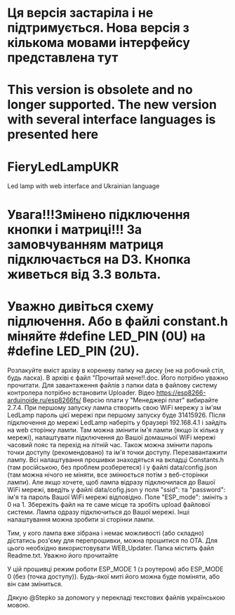 # Ця версія застаріла і не підтримується. Нова версія з кількома мовами інтерфейсу представлена тут
# This version is obsolete and no longer supported. The new version with several interface languages is presented here
# FieryLedLampUKR

Led lamp with web interface and Ukrainian language

# Увага!!!Змінено підключення кнопки і матриці!!! За замовчуванням матриця підключається на D3. Кнопка живеться від 3.3 вольта.
# Уважно дивіться схему підлючення. Або в файлі constant.h міняйте #define LED_PIN (0U) на #define LED_PIN (2U).

Розпакуйте вміст архіву в кореневу папку на диску (не на робочий стіл, будь ласка).
В архіві є файл "Прочитай мене!!.doc. Його потрібно уважно прочитати. Для завантаження файлів з папки data в файлову систему контролера потрібно встановити Uploader. Відео https://esp8266-arduinoide.ru/esp8266fs/
Версію плати у "Менеджері плат" вибирайте 2.7.4. При першому запуску лампа створить свою WiFi мережу з ім'ям LedLamp пароль цієї мережі при першому запуску буде 31415926. Після підключення до мережі LedLamp наберіть у браузері 192.168.4.1 і зайдіть на web сторінку лампи. Там можна змінити ім'я лампи (якщо їх кілька у мережі), налаштувати підключення до Вашої домашньої WiFi мережі часовий пояс та перехід на літній час. Також можна змінити пароль точки доступу (рекомендовано) та ім'я точки доступу. Перезавантажити лампу.
Всі налаштування прошивки знаходяться на вкладці Constants.h (там російською, без проблем розберетеся) і у файлі data/config.json (там можна нічого не міняти, все змінюється потім з веб-сторінки лампи). Але якщо хочете, щоб лампа відразу підключилася до Вашої WiFi мережі, введіть у файлі data/cofig.json у поля "ssid": та "password": ім'я та пароль Вашої WiFi мережі відповідно. Поле "ESP_mode": змініть з 0 на 1. Збережіть файл на те саме місце та зробіть upload файлової системи. Лампа одразу підключиться до Вашої мережі. Інші налаштування можна зробити зі сторінки лампи.

Тим, у кого лампа вже зібрана і немає можливості (або складно) дістатись роз'єму для перепрошивки, можна прошитися по ОТА. Для цього необхідно використовувати WEB_Updater. Папка містить файл Readme.txt. Уважно його прочитайте

У цій прошивці режим роботи ESP_MODE 1 (з роутером) або ESP_MODE 0 (без (точка доступу)).
Будь-якої миті його можна буде поміняти, або він сам зміниться.

Дякую @Stepko за допомогу у перекладі текстових файлів українською мовою.
